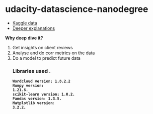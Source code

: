 # udacity-datascience-nanodegree

- <a href= "https://www.kaggle.com/code/joeyzijiantan/analysis-on-airbnb-seattle/data" > Kaggle data </a> 
- <a href= "https://medium.com/@mukunzialex47/inside-airbnb-data-7b7b1340c012" > Deeper explanations </a> 


<b> Why deep dive it? </b>

<ol>
<li> Get insights on client reviews </li> 
<li> Analyse and do corr metrics on the data </li>
<li> Do a model  to predict future data </li>
</0l>

<h3><b>Libraries used .</h3><b>

<code>Wordcloud version: 1.8.2.2</code> <br>
<code>Numpy version: 1.21.6.</code> <br>
<code>scikit-learn version: 1.0.2.</code> <br>
<code>Pandas version: 1.3.5.</code> <br>
<code>Matplotlib version: 3.2.2.</code> <br>
